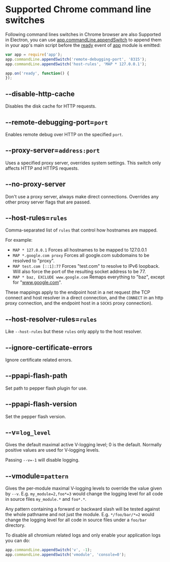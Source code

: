 # Supported Chrome command line switches

Following command lines switches in Chrome browser are also Supported in
Electron, you can use [app.commandLine.appendSwitch][append-switch] to append
them in your app's main script before the [ready][ready] event of [app][app]
module is emitted:

```javascript
var app = require('app');
app.commandLine.appendSwitch('remote-debugging-port', '8315');
app.commandLine.appendSwitch('host-rules', 'MAP * 127.0.0.1');

app.on('ready', function() {
});
```

## --disable-http-cache

Disables the disk cache for HTTP requests.

## --remote-debugging-port=`port`

Enables remote debug over HTTP on the specified `port`.

## --proxy-server=`address:port`

Uses a specified proxy server, overrides system settings. This switch only
affects HTTP and HTTPS requests.

## --no-proxy-server

Don't use a proxy server, always make direct connections. Overrides any other
proxy server flags that are passed.

## --host-rules=`rules`

Comma-separated list of `rules` that control how hostnames are mapped.

For example:

* `MAP * 127.0.0.1` Forces all hostnames to be mapped to 127.0.0.1
* `MAP *.google.com proxy` Forces all google.com subdomains to be resolved to
  "proxy".
* `MAP test.com [::1]:77` Forces "test.com" to resolve to IPv6 loopback. Will
  also force the port of the resulting socket address to be 77.
* `MAP * baz, EXCLUDE www.google.com` Remaps everything to "baz", except for
  "www.google.com".

These mappings apply to the endpoint host in a net request (the TCP connect
and host resolver in a direct connection, and the `CONNECT` in an http proxy
connection, and the endpoint host in a `SOCKS` proxy connection).

## --host-resolver-rules=`rules`

Like `--host-rules` but these `rules` only apply to the host resolver.

[app]: app.md
[append-switch]: app.md#appcommandlineappendswitchswitch-value
[ready]: app.md#event-ready

## --ignore-certificate-errors

Ignore certificate related errors.

## --ppapi-flash-path

Set path to pepper flash plugin for use.

## --ppapi-flash-version

Set the pepper flash version.

## --v=`log_level`

Gives the default maximal active V-logging level; 0 is the default. Normally
positive values are used for V-logging levels.

Passing `--v=-1` will disable logging.

## --vmodule=`pattern`

Gives the per-module maximal V-logging levels to override the value given by
`--v`. E.g. `my_module=2,foo*=3` would change the logging level for all code in
source files `my_module.*` and `foo*.*`.

Any pattern containing a forward or backward slash will be tested against the
whole pathname and not just the module. E.g. `*/foo/bar/*=2` would change the
logging level for all code in source files under a `foo/bar` directory.

To disable all chromium related logs and only enable your application logs you
can do:

```javascript
app.commandLine.appendSwitch('v', -1);
app.commandLine.appendSwitch('vmodule', 'console=0');
```
